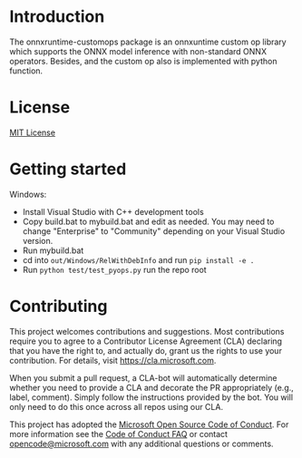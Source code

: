 # Introduction
The onnxruntime-customops package is an onnxuntime custom op library which supports the ONNX model inference with non-standard ONNX operators. Besides, and the custom op also is implemented with python function.

# License
[MIT License](LICENSE)

# Getting started
Windows:
- Install Visual Studio with C++ development tools
- Copy build.bat to mybuild.bat and edit as needed. You may need to change "Enterprise" to "Community" depending on your Visual Studio version.
- Run mybuild.bat
- cd into `out/Windows/RelWithDebInfo` and run `pip install -e .`
- Run `python test/test_pyops.py` run the repo root

# Contributing

This project welcomes contributions and suggestions.  Most contributions require you to agree to a
Contributor License Agreement (CLA) declaring that you have the right to, and actually do, grant us
the rights to use your contribution. For details, visit https://cla.microsoft.com.

When you submit a pull request, a CLA-bot will automatically determine whether you need to provide
a CLA and decorate the PR appropriately (e.g., label, comment). Simply follow the instructions
provided by the bot. You will only need to do this once across all repos using our CLA.

This project has adopted the [Microsoft Open Source Code of Conduct](https://opensource.microsoft.com/codeofconduct/).
For more information see the [Code of Conduct FAQ](https://opensource.microsoft.com/codeofconduct/faq/) or
contact [opencode@microsoft.com](mailto:opencode@microsoft.com) with any additional questions or comments.
